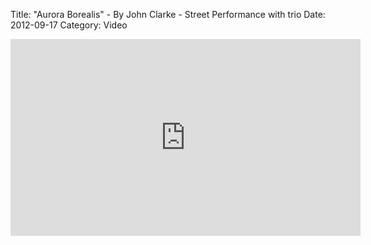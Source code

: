 Title: "Aurora Borealis" - By John Clarke - Street Performance with trio
Date: 2012-09-17
Category: Video

<iframe width="560" height="315" src="https://www.youtube.com/embed/KNPADilLvqo" title="YouTube video player" frameborder="0" allow="accelerometer; autoplay; clipboard-write; encrypted-media; gyroscope; picture-in-picture" allowfullscreen></iframe>

